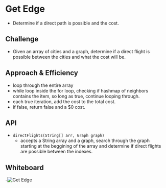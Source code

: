 # Get Edge
- Determine if a direct path is possible and the cost.

## Challenge
- Given an array of cities and a graph, determine if a direct flight is possible between the cities and what the cost will be. 

## Approach & Efficiency
- loop through the entire array
- while loop inside the for loop, checking if hashmap of neighbors contains the item, so long as true, continue looping through.
- each true iteration, add the cost to the total cost.
- if false, return false and a $0 cost.

## API
- ```directFlights(String[] arr, Graph graph)```
  - accepts a String array and a graph, search through the graph starting at the beggining of the array and determine if direct flights are possible between the indexes. 


## Whiteboard
-![Get Edge](../images/GetEdge.jpg)